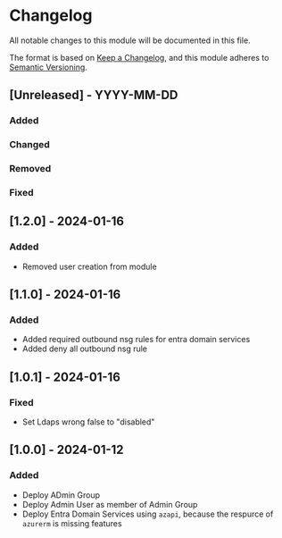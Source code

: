 # Changelog
All notable changes to this module will be documented in this file.
 
The format is based on [Keep a Changelog](https://keepachangelog.com/en/1.1.0/),
and this module adheres to [Semantic Versioning](https://semver.org/spec/v2.0.0.html).
 
## [Unreleased] - YYYY-MM-DD

### Added

### Changed
 
### Removed
 
### Fixed

## [1.2.0] - 2024-01-16

### Added
 
- Removed user creation from module

## [1.1.0] - 2024-01-16

### Added
 
- Added required outbound nsg rules for entra domain services
- Added deny all outbound nsg rule

## [1.0.1] - 2024-01-16
 
### Fixed

- Set Ldaps wrong false to "disabled"

## [1.0.0] - 2024-01-12

### Added
 
- Deploy ADmin Group
- Deploy Admin User as member of Admin Group
- Deploy Entra Domain Services using `azapi`, because the respurce of `azurerm` is missing features
